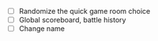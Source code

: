 - [ ] Randomize the quick game room choice
- [ ] Global scoreboard, battle history
- [ ] Change name
